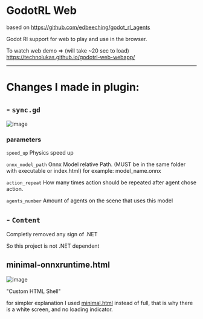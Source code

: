 # GodotRL Web

based on https://github.com/edbeeching/godot_rl_agents

Godot Rl support for web to play and use in the browser.

To watch web demo => (will take ~20 sec to load) https://technolukas.github.io/godotrl-web-webapp/

---

# Changes I made in plugin:
## - `sync.gd`

![image](https://github.com/TechnoLukas/godotrl-web/assets/110934679/d3c9bbef-0b05-44b5-b48d-83acc8fadd80)


### parameters

`speed_up`
Physics speed up

`onnx_model_path`
Onnx Model relative Path. (MUST be in the same folder with executable or index.html) for example: model_name.onnx

`action_repeat`
How many times action should be repeated after agent chose action.

`agents_number`
Amount of agents on the scene that uses this model

## - `Content`
Completly removed any sign of .NET

So this project is not .NET dependent

## minimal-onnxruntime.html
![image](https://github.com/TechnoLukas/godotrl-web/assets/110934679/d441a1a5-a1f1-45b8-8e0d-d5169e651155)

"Custom HTML Shell"

for simpler explanation I used [minimal.html](https://docs.godotengine.org/en/stable/tutorials/platform/web/customizing_html5_shell.html) instead of full, that is why there is a white screen, and no loading indicator.

